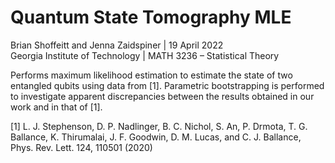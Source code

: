 # Quantum State Tomography MLE
Brian Shoffeitt and Jenna Zaidspiner | 19 April 2022  
Georgia Institute of Technology | MATH 3236 – Statistical Theory

Performs maximum likelihood estimation to estimate the state of two entangled qubits using data from [1]. Parametric bootstrapping is performed to investigate apparent discrepancies between the results obtained in our work and in that of [1].

[1] L. J. Stephenson, D. P. Nadlinger, B. C. Nichol, S. An, P. Drmota, T. G. Ballance, K. Thirumalai, J. F. Goodwin, D. M. Lucas, and C. J. Ballance, Phys. Rev. Lett. 124, 110501 (2020)
